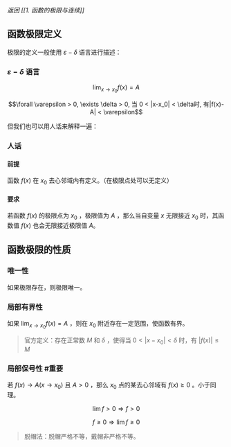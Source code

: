 *返回 [[1. 函数的极限与连续]]*

## 函数极限定义

极限的定义一般使用 $\varepsilon - \delta$ 语言进行描述：

### $\varepsilon - \delta$ 语言

$$ \lim_{x \to x_0}f(x) = A $$

$$\forall  \varepsilon > 0, \exists \delta > 0, 当 0 < |x-x_0| < \delta时, 有|f(x)-A| < \varepsilon$$

但我们也可以用人话来解释一遍：

### 人话

#### 前提

函数 $f(x)$ 在 $x_0$ 去心邻域内有定义。（在极限点处可以无定义）

#### 要求

若函数 $f(x)$ 的极限点为 $x_0$ ，极限值为 $A$ ，那么当自变量 $x$ 无限接近 $x_0$ 时，其函数值 $f(x)$ 也会无限接近极限值 $A$。

## 函数极限的性质

### 唯一性

如果极限存在，则极限唯一。

### 局部有界性

如果 $\lim_{x \to x_0} f(x) = A$ ，则在 $x_0$ 附近存在一定范围，使函数有界。

> 官方定义：存在正常数 $M$ 和 $\delta$ ，使得当 $0 < |x-x_0| < \delta$ 时，有 $|f(x)| \le M$

### 局部保号性 #重要 

若 $f(x) \to A(x \to x_0)$ 且 $A > 0$ ，那么 $x_0$ 点的某去心邻域有 $f(x) \ge 0$ 。小于同理。

$$
\lim f > 0 \Rightarrow f > 0
$$

$$
f \ge 0 \Rightarrow \lim f \ge 0
$$

> 脱帽法：脱帽严格不等，戴帽非严格不等。